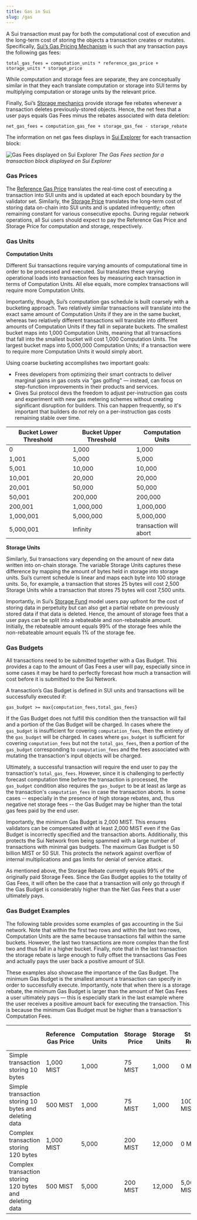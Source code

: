 ```yaml
---
title: Gas in Sui
slug: /gas
---
```


A Sui transaction must pay for both the computational cost of execution and the long-term cost of storing the objects a transaction creates or mutates. Specifically, [Sui’s Gas Pricing Mechanism](gas-pricing.md) is such that any transaction pays the following gas fees:

`total_gas_fees = computation_units * reference_gas_price + storage_units * storage_price`

While computation and storage fees are separate, they are conceptually similar in that they each translate computation or storage into SUI terms by multiplying computation or storage units by the relevant price.

Finally, Sui’s [Storage mechanics](sui-storage-fund.md#storage-fund-rewards) provide storage fee rebates whenever a transaction deletes previously-stored objects. Hence, the net fees that a user pays equals Gas Fees minus the rebates associated with data deletion:

`net_gas_fees = computation_gas_fee + storage_gas_fee - storage_rebate`

The information on net gas fees displays in [Sui Explorer](https://suiexplorer.com/) for each transaction block:

![Gas Fees displayed on Sui Explorer](/img/gas-fees-explorer.png "The Gas Fees section displayed on Sui Explorer")
_The Gas Fees section for a transaction block displayed on Sui Explorer_

### Gas Prices

The [Reference Gas Price](gas-pricing.md#computation-gas-prices) translates the real-time cost of executing a transaction into SUI units and is updated at each epoch boundary by the validator set. Similarly, the [Storage Price](gas-pricing.md#storage-gas-prices) translates the long-term cost of storing data on-chain into SUI units and is updated infrequently; often remaining constant for various consecutive epochs. During regular network operations, all Sui users should expect to pay the Reference Gas Price and Storage Price for computation and storage, respectively.

### Gas Units

**Computation Units**

Different Sui transactions require varying amounts of computational time in order to be processed and executed. Sui translates these varying operational loads into transaction fees by measuring each transaction in terms of Computation Units. All else equals, more complex transactions will require more Computation Units.

Importantly, though, Sui’s computation gas schedule is built coarsely with a bucketing approach. Two relatively similar transactions will translate into the exact same amount of Computation Units if they are in the same bucket, whereas two relatively different transactions will translate into different amounts of Computation Units if they fall in separate buckets. The smallest bucket maps into 1,000 Computation Units, meaning that all transactions that fall into the smallest bucket will cost 1,000 Computation Units. The largest bucket maps into 5,000,000 Computation Units; if a transaction were to require more Computation Units it would simply abort.

Using coarse bucketing accomplishes two important goals:

- Frees developers from optimizing their smart contracts to deliver marginal gains in gas costs via "gas golfing" — instead, can focus on step-function improvements in their products and services.
- Gives Sui protocol devs the freedom to adjust per-instruction gas costs and experiment with new gas metering schemes without creating significant disruption for builders. This can happen frequently, so it's important that builders do _not_ rely on a per-instruction gas costs remaining stable over time.

| Bucket Lower Threshold | Bucket Upper Threshold | Computation Units      |
| ---------------------- | ---------------------- | ---------------------- |
| 0                      | 1,000                  | 1,000                  |
| 1,001                  | 5,000                  | 5,000                  |
| 5,001                  | 10,000                 | 10,000                 |
| 10,001                 | 20,000                 | 20,000                 |
| 20,001                 | 50,000                 | 50,000                 |
| 50,001                 | 200,000                | 200,000                |
| 200,001                | 1,000,000              | 1,000,000              |
| 1,000,001              | 5,000,000              | 5,000,000              |
| 5,000,001              | Infinity               | transaction will abort |

**Storage Units**

Similarly, Sui transactions vary depending on the amount of new data written into on-chain storage. The variable Storage Units captures these difference by mapping the amount of bytes held in storage into storage units. Sui’s current schedule is linear and maps each byte into 100 storage units. So, for example, a transaction that stores 25 bytes will cost 2,500 Storage Units while a transaction that stores 75 bytes will cost 7,500 units.

Importantly, in Sui’s [Storage Fund](sui-storage-fund.md) model users pay upfront for the cost of storing data in perpetuity but can also get a partial rebate on previously stored data if that data is deleted. Hence, the amount of storage fees that a user pays can be split into a rebateable and non-rebateable amount. Initially, the rebateable amount equals 99% of the storage fees while the non-rebateable amount equals 1% of the storage fee.

### Gas Budgets

All transactions need to be submitted together with a Gas Budget. This provides a cap to the amount of Gas Fees a user will pay, especially since in some cases it may be hard to perfectly forecast how much a transaction will cost before it is submitted to the Sui Network.

A transaction’s Gas Budget is defined in SUI units and transactions will be successfully executed if:

`gas_budget >= max{computation_fees,total_gas_fees}`

If the Gas Budget does not fulfill this condition then the transaction will fail and a portion of the Gas Budget will be charged. In cases where the `gas_budget` is insufficient for covering `computation_fees`, then the entirety of the `gas_budget` will be charged. In cases where `gas_budget` is sufficient for covering `computation_fees` but not the `total_gas_fees`, then a portion of the `gas_budget` corresponding to `computation_fees` and the fees associated with mutating the transaction's input objects will be charged.

Ultimately, a successful transaction will require the end user to pay the transaction's `total_gas_fees`. However, since it is challenging to perfectly forecast computation time before the transaction is processed, the `gas_budget` condition also requires the `gas_budget` to be at least as large as the transaction's `computation_fees` in case the transaction aborts. In some cases -- especially in the presence of high storage rebates, and, thus negative net storage fees -- the Gas Budget may be higher than the total gas fees paid by the end user.

Importantly, the minimum Gas Budget is 2,000 MIST. This ensures validators can be compensated with at least 2,000 MIST even if the Gas Budget is incorrectly specified and the transaction aborts. Additionally, this protects the Sui Network from being spammed with a large number of transactions with minimal gas budgets. The maximum Gas Budget is 50 billion MIST or 50 SUI. This protects the network against overflow of internal multiplications and gas limits for denial of service attack.

As mentioned above, the Storage Rebate currently equals 99% of the originally paid Storage Fees. Since the Gas Budget applies to the totality of Gas Fees, it will often be the case that a transaction will only go through if the Gas Budget is considerably higher than the Net Gas Fees that a user ultimately pays.

### Gas Budget Examples

The following table provides some examples of gas accounting in the Sui network. Note that within the first two rows and within the last two rows, Computation Units are the same because transactions fall within the same buckets. However, the last two transactions are more complex than the first two and thus fall in a higher bucket. Finally, note that in the last transaction the storage rebate is large enough to fully offset the transactions Gas Fees and actually pays the user back a positive amount of SUI.

These examples also showcase the importance of the Gas Budget. The minimum Gas Budget is the smallest amount a transaction can specify in order to successfully execute. Importantly, note that when there is a storage rebate, the minimum Gas Budget is larger than the amount of Net Gas Fees a user ultimately pays — this is especially stark in the last example where the user receives a positive amount back for executing the transaction. This is because the minimum Gas Budget must be higher than a transaction's Computation Fees.

|                                                         | Reference Gas Price | Computation Units | Storage Price | Storage Units | Storage Rebate | Minimum Gas Budget | Net Gas Fees   |
| ------------------------------------------------------- | ------------------- | ----------------- | ------------- | ------------- | -------------- | ------------------ | -------------- |
| Simple transaction storing 10 bytes                     | 1,000 MIST          | 1,000             | 75 MIST       | 1,000         | 0 MIST         | 1,075,000 MIST     | 1,075,000 MIST |
| Simple transaction storing 10 bytes and deleting data   | 500 MIST            | 1,000             | 75 MIST       | 1,000         | 100,000 MIST   | 500,000 MIST       | 475,000 MIST   |
| Complex transaction storing 120 bytes                   | 1,000 MIST          | 5,000             | 200 MIST      | 12,000        | 0 MIST         | 7,400,000 MIST     | 7,400,000 MIST |
| Complex transaction storing 120 bytes and deleting data | 500 MIST            | 5,000             | 200 MIST      | 12,000        | 5,000,000 MIST | 2,500,000 MIST     | -100,000 MIST  |
